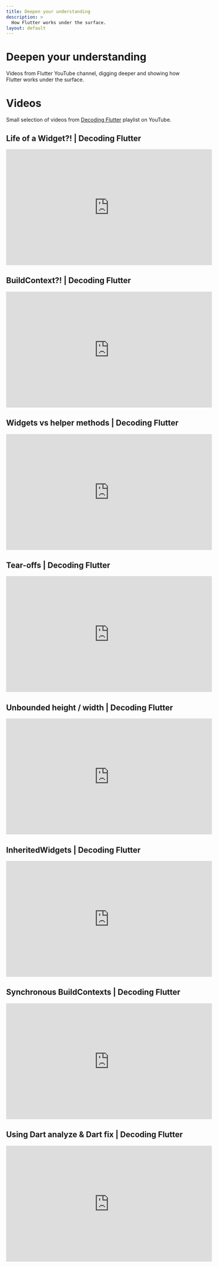 ```yaml
---
title: Deepen your understanding
description: >
  How Flutter works under the surface.
layout: default
---
```


# Deepen your understanding

Videos from Flutter YouTube channel, digging deeper and showing how Flutter
works under the surface.

# Videos

Small selection of videos from [Decoding Flutter](https://www.youtube.com/playlist?list=PLjxrf2q8roU1fRV40Ec8200rX6OuQkmnl) playlist on YouTube.

## Life of a Widget?! | Decoding Flutter

<iframe width="560" height="315" src="https://www.youtube-nocookie.com/embed/cyFM2emjbQ8?si=pbV5_ZJXBofuBR78" title="YouTube video player" frameborder="0" allow="accelerometer; autoplay; clipboard-write; encrypted-media; gyroscope; picture-in-picture; web-share" allowfullscreen></iframe>

## BuildContext?! | Decoding Flutter

<iframe width="560" height="315" src="https://www.youtube-nocookie.com/embed/rIaaH87z1-g?si=s5_zGnKLs__D2Yy1" title="YouTube video player" frameborder="0" allow="accelerometer; autoplay; clipboard-write; encrypted-media; gyroscope; picture-in-picture; web-share" allowfullscreen></iframe>

## Widgets vs helper methods | Decoding Flutter

<iframe width="560" height="315" src="https://www.youtube-nocookie.com/embed/IOyq-eTRhvo?si=TncNM7epR4sbmbjk" title="YouTube video player" frameborder="0" allow="accelerometer; autoplay; clipboard-write; encrypted-media; gyroscope; picture-in-picture; web-share" allowfullscreen></iframe>

## Tear-offs | Decoding Flutter

<iframe width="560" height="315" src="https://www.youtube-nocookie.com/embed/OmCaloD7sis?si=8vz6qCIk8PfMvSlD" title="YouTube video player" frameborder="0" allow="accelerometer; autoplay; clipboard-write; encrypted-media; gyroscope; picture-in-picture; web-share" allowfullscreen></iframe>

## Unbounded height / width | Decoding Flutter

<iframe width="560" height="315" src="https://www.youtube-nocookie.com/embed/jckqXR5CrPI?si=kXc3RvenLhe1kYv9" title="YouTube video player" frameborder="0" allow="accelerometer; autoplay; clipboard-write; encrypted-media; gyroscope; picture-in-picture; web-share" allowfullscreen></iframe>

## InheritedWidgets | Decoding Flutter

<iframe width="560" height="315" src="https://www.youtube-nocookie.com/embed/og-vJqLzg2c?si=KFoefYwS7EXjtm9u" title="YouTube video player" frameborder="0" allow="accelerometer; autoplay; clipboard-write; encrypted-media; gyroscope; picture-in-picture; web-share" allowfullscreen></iframe>

## Synchronous BuildContexts | Decoding Flutter

<iframe width="560" height="315" src="https://www.youtube-nocookie.com/embed/bzWaMpD1LHY?si=yRHMqNBLM2Bj5G5w" title="YouTube video player" frameborder="0" allow="accelerometer; autoplay; clipboard-write; encrypted-media; gyroscope; picture-in-picture; web-share" allowfullscreen></iframe>

## Using Dart analyze & Dart fix | Decoding Flutter

<iframe width="560" height="315" src="https://www.youtube-nocookie.com/embed/OBIuSrg_Quo?si=oAamDbYjxz7NE5Vn" title="YouTube video player" frameborder="0" allow="accelerometer; autoplay; clipboard-write; encrypted-media; gyroscope; picture-in-picture; web-share" allowfullscreen></iframe>

